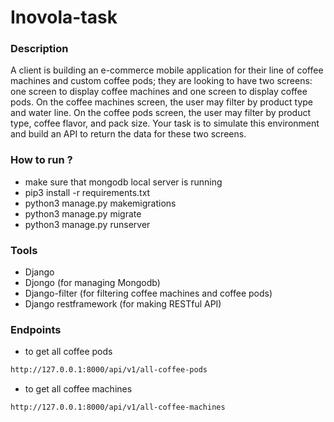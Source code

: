 # Inovola-task

### Description

A client is building an e-commerce mobile application for their line of coffee machines and custom coffee pods; they are
looking to have two screens: one screen to display coffee machines and one screen to display coffee pods. On the coffee
machines screen, the user may filter by product type and water line. On the coffee pods screen, the user may filter by product type, coffee flavor, and pack size. Your task is to simulate this environment and build an API to return the data for these two screens.

### How to run ?
- make sure that mongodb local server is running
- pip3 install -r requirements.txt
- python3 manage.py makemigrations
- python3 manage.py migrate
- python3 manage.py runserver

### Tools 
- Django
- Djongo (for managing Mongodb)
- Django-filter (for filtering coffee machines and coffee pods)
- Django restframework (for making RESTful API)

### Endpoints
- to get all coffee pods 
```sh
http://127.0.0.1:8000/api/v1/all-coffee-pods
```

- to get all coffee machines 
```sh
http://127.0.0.1:8000/api/v1/all-coffee-machines
```

